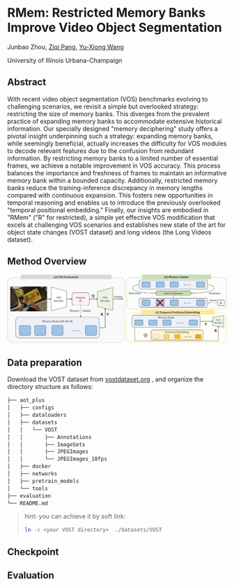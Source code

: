 # RMem: Restricted Memory Banks Improve Video Object Segmentation

Junbao Zhou, [Ziqi Pang](https://ziqipang.github.io/), [Yu-Xiong Wang](https://yxw.web.illinois.edu/)

University of Illinois Urbana-Champaign

## Abstract

With recent video object segmentation (VOS) benchmarks evolving to challenging scenarios, we revisit a simple but overlooked strategy: restricting the size of memory banks. This diverges from the prevalent practice of expanding memory banks to accommodate extensive historical information. Our specially designed "memory deciphering" study offers a pivotal insight underpinning such a strategy: expanding memory banks, while seemingly beneficial, actually increases the difficulty for VOS modules to decode relevant features due to the confusion from redundant information. By restricting memory banks to a limited number of essential frames, we achieve a notable improvement in VOS accuracy. This process balances the importance and freshness of frames to maintain an informative memory bank within a bounded capacity. Additionally, restricted memory banks reduce the training-inference discrepancy in memory lengths compared with continuous expansion. This fosters new opportunities in temporal reasoning and enables us to introduce the previously overlooked "temporal positional embedding." Finally, our insights are embodied in "RMem" ("R" for restricted), a simple yet effective VOS modification that excels at challenging VOS scenarios and establishes new state of the art for object state changes (VOST dataset) and long videos (the Long Videos dataset).

## Method Overview

![method](figures/method2.jpg)

## Data preparation

Download the VOST dataset from [vostdataset.org](https://www.vostdataset.org/) , and organize the directory structure as follows:

```bash
├── aot_plus
│   ├── configs
│   ├── dataloaders
│   ├── datasets
│   │   └── VOST
│   │       ├── Annotations
│   │       ├── ImageSets
│   │       ├── JPEGImages
│   │       └── JPEGImages_10fps
│   ├── docker
│   ├── networks
│   ├── pretrain_models
│   └── tools
├── evaluation
└── README.md
```

> hint: you can achieve it by soft link:
> ```bash
> ln -s <your VOST directory>  ./datasets/VOST
> ```

## Checkpoint

## Evaluation